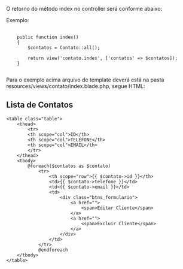 O retorno do método index no controller será conforme abaixo:

Exemplo:

<pre class="language-php">
  <code class="language-php">
    public function index()
    {
        $contatos = Contato::all();

        return view('contato.index', ['contatos' => $contatos]);
    }
  </code>
</pre>

Para o exemplo acima arquivo de template deverá está na pasta resources/views/contato/index.blade.php, segue HTML:

<!DOCTYPE html>
<html lang="en">
<head>
    <meta charset="UTF-8">
    <meta name="viewport" content="width=device-width, initial-scale=1.0">
    <meta http-equiv="X-UA-Compatible" content="ie=edge">
    <title>Document</title>
</head>
<body>
    <h2>Lista de Contatos</h2>

    <table class="table">
        <thead>
            <tr>
            <th scope="col">ID</th>
            <th scope="col">TELEFONE</th>
            <th scope="col">EMAIL</th>
            </tr>
        </thead>
        <tbody>
            @foreach($contatos as $contato)
                <tr>
                    <th scope="row">{{ $contato->id }}</th>
                    <td>{{ $contato->telefone }}</td>
                    <td>{{ $contato->email }}</td>
                    <td>
                        <div class="btns_formulario">
                            <a href="">
                                <span>Editar Cliente</span>
                            </a>
                            <a href="">
                                <span>Excluir Cliente</span>
                            </a>
                        </div>
                    </td>
                </tr>
                @endforeach
        </tbody>
    </table>
</body>
</html>
